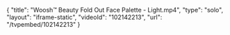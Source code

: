 {
    "title": "Woosh&trade; Beauty Fold Out Face Palette - Light.mp4",
    "type": "solo",
    "layout": "iframe-static",
    "videoId": "102142213",
    "url": "\/tvpembed\/102142213"
}